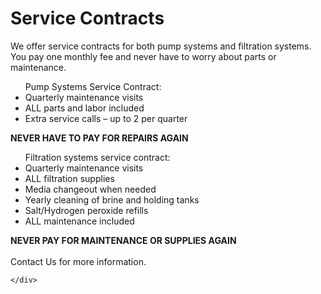 <script src="{{ '/js/collapsible.js?v=' | append: site.github.build_revision | relative_url }}"></script>

<div id="root">
    <div id="serviceContracts">
        <h1 class="serviceContracts-header">Service Contracts</h1>
        <div>
            We offer service contracts for both pump systems and filtration systems.  You pay one monthly fee and never have to worry about parts or maintenance.
            <ul>
                <lh>Pump Systems Service Contract:</lh>
                <li>Quarterly maintenance visits</li>
                <li>ALL parts and labor included</li>
                <li>Extra service calls – up to 2 per quarter</li>
            </ul>
            <b>NEVER HAVE TO PAY FOR REPAIRS AGAIN</b>
            <br>
            <ul>
                <lh>Filtration systems service contract:</lh>
                <li>Quarterly maintenance visits</li>
                <li>ALL filtration supplies</li>
                <li>Media changeout when needed</li>
                <li>Yearly cleaning of brine and holding tanks</li>
                <li>Salt/Hydrogen peroxide refills</li>
                <li>ALL maintenance included</li>
            </ul>
            <b>NEVER PAY FOR MAINTENANCE OR SUPPLIES AGAIN</b>
            <br>
            <br>
            <a>Contact Us for more information.</a>
        </div>
        
    </div>
</div>
